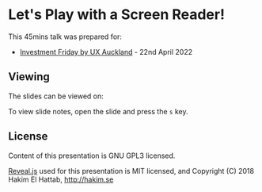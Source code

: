 # Let's Play with a Screen Reader!

This 45mins talk was prepared for:
- [Investment Friday by UX Auckland](https://www.meetup.com/User-Experience-Auckland/events/285144292/) - 22nd April 2022

## Viewing

The slides can be viewed on:


To view slide notes, open the slide and press the `s` key.

## License

Content of this presentation is GNU GPL3 licensed.

[Reveal.js](https://github.com/hakimel/reveal.js) used for this presentation is MIT licensed, and Copyright (C) 2018 Hakim El Hattab, http://hakim.se
